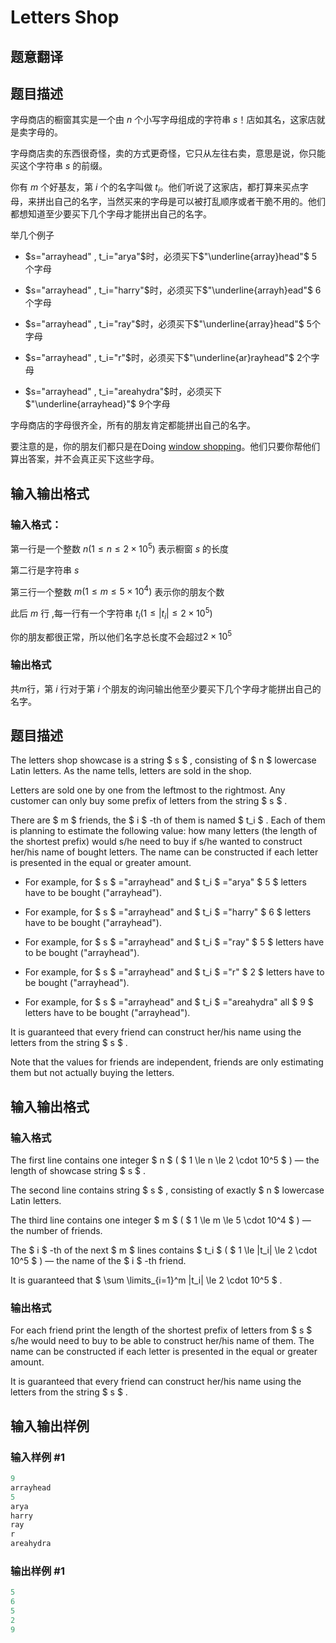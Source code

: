 # Letters Shop

## 题意翻译

## 题目描述

字母商店的橱窗其实是一个由 $n$ 个小写字母组成的字符串 $s$！店如其名，这家店就是卖字母的。

字母商店卖的东西很奇怪，卖的方式更奇怪，它只从左往右卖，意思是说，你只能买这个字符串 $s$ 的前缀。

你有 $m$ 个好基友，第 $i$ 个的名字叫做 $t_i$。他们听说了这家店，都打算来买点字母，来拼出自己的名字，当然买来的字母是可以被打乱顺序或者干脆不用的。他们都想知道至少要买下几个字母才能拼出自己的名字。

举几个例子

- $s="arrayhead" , t_i="arya"$时，必须买下$"\underline{array}head"$ $5$个字母

- $s="arrayhead" , t_i="harry"$时，必须买下$"\underline{arrayh}ead"$ $6$个字母

- $s="arrayhead" , t_i="ray"$时，必须买下$"\underline{array}head"$ $5$个字母

- $s="arrayhead" , t_i="r"$时，必须买下$"\underline{ar}rayhead"$ $2$个字母

- $s="arrayhead" , t_i="areahydra"$时，必须买下$"\underline{arrayhead}"$ $9$个字母

字母商店的字母很齐全，所有的朋友肯定都能拼出自己的名字。

要注意的是，你的朋友们都只是在Doing [window shopping](https://baike.baidu.com/item/%E6%A9%B1%E7%AA%97%E8%B4%AD%E7%89%A9/9473660?fr=aladdin&fromid=8209896&fromtitle=Window+shopping)。他们只要你帮他们算出答案，并不会真正买下这些字母。

## 输入输出格式

### 输入格式：

第一行是一个整数 $n(1\leq n \leq 2 \times10^5)$ 表示橱窗 $s$ 的长度

第二行是字符串 $s$

第三行一个整数 $m(1 \leq m \leq 5 \times10^4)$ 表示你的朋友个数

此后 $m$ 行 ,每一行有一个字符串 $t_i(1 \leq |t_i| \leq 2 \times 10^5)$

你的朋友都很正常，所以他们名字总长度不会超过$2\times10^5$

### 输出格式

共$m$行，第 $i$ 行对于第 $i$ 个朋友的询问输出他至少要买下几个字母才能拼出自己的名字。

## 题目描述

The letters shop showcase is a string $ s $ , consisting of $ n $ lowercase Latin letters. As the name tells, letters are sold in the shop.

Letters are sold one by one from the leftmost to the rightmost. Any customer can only buy some prefix of letters from the string $ s $ .

There are $ m $ friends, the $ i $ -th of them is named $ t_i $ . Each of them is planning to estimate the following value: how many letters (the length of the shortest prefix) would s/he need to buy if s/he wanted to construct her/his name of bought letters. The name can be constructed if each letter is presented in the equal or greater amount.

- For example, for $ s $ ="arrayhead" and $ t_i $ ="arya" $ 5 $ letters have to be bought ("arrayhead").

- For example, for $ s $ ="arrayhead" and $ t_i $ ="harry" $ 6 $ letters have to be bought ("arrayhead").

- For example, for $ s $ ="arrayhead" and $ t_i $ ="ray" $ 5 $ letters have to be bought ("arrayhead").

- For example, for $ s $ ="arrayhead" and $ t_i $ ="r" $ 2 $ letters have to be bought ("arrayhead").

- For example, for $ s $ ="arrayhead" and $ t_i $ ="areahydra" all $ 9 $ letters have to be bought ("arrayhead").

It is guaranteed that every friend can construct her/his name using the letters from the string $ s $ .

Note that the values for friends are independent, friends are only estimating them but not actually buying the letters.

## 输入输出格式

### 输入格式

The first line contains one integer $ n $ ( $ 1 \le n \le 2 \cdot 10^5 $ ) — the length of showcase string $ s $ .

The second line contains string $ s $ , consisting of exactly $ n $ lowercase Latin letters.

The third line contains one integer $ m $ ( $ 1 \le m \le 5 \cdot 10^4 $ ) — the number of friends.

The $ i $ -th of the next $ m $ lines contains $ t_i $ ( $ 1 \le |t_i| \le 2 \cdot 10^5 $ ) — the name of the $ i $ -th friend.

It is guaranteed that $ \sum \limits_{i=1}^m |t_i| \le 2 \cdot 10^5 $ .

### 输出格式

For each friend print the length of the shortest prefix of letters from $ s $ s/he would need to buy to be able to construct her/his name of them. The name can be constructed if each letter is presented in the equal or greater amount.

It is guaranteed that every friend can construct her/his name using the letters from the string $ s $ .

## 输入输出样例

### 输入样例 #1

```cpp
9
arrayhead
5
arya
harry
ray
r
areahydra

```
### 输出样例 #1

```cpp
5
6
5
2
9

```
